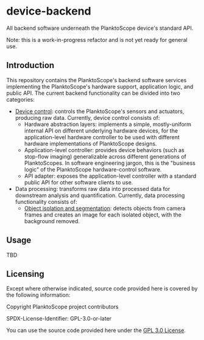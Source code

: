 # device-backend

All backend software underneath the PlanktoScope device's standard API.

Note: this is a work-in-progress refactor and is not yet ready for general use.

## Introduction

This repository contains the PlanktoScope's backend software services implementing the PlanktoScope's hardware support, application logic, and public API. The current backend functionality can be divided into two categories:

- [Device control](./control/README.md): controls the PlanktoScope's sensors and actuators, producing raw data. Currently, device control consists of:
  - Hardware abstraction layers: implements a simple, mostly-uniform internal API on different underlying hardware devices, for the application-level hardware controller to be used with different hardware implementations of PlanktoScope designs.
  - Application-level controller: provides device behaviors (such as stop-flow imaging) generalizable across different generations of PlanktoScopes. In software engineering jargon, this is the "business logic" of the PlanktoScope hardware-control software.
  - API adapter: exposes the application-level controller with a standard public API for other software clients to use.
- Data processing: transforms raw data into processed data for downstream analysis and quantification. Currently, data processing functionality consists of:
  - [Object isolation and segmentation](./processing/segmenter/README.md): detects objects from camera frames and creates an image for each isolated object, with the background removed.

## Usage

TBD

## Licensing

Except where otherwise indicated, source code provided here is covered by the following information:

Copyright PlanktoScope project contributors

SPDX-License-Identifier: GPL-3.0-or-later

You can use the source code provided here under the [GPL 3.0 License](https://www.gnu.org/licenses/gpl-3.0.en.html).

